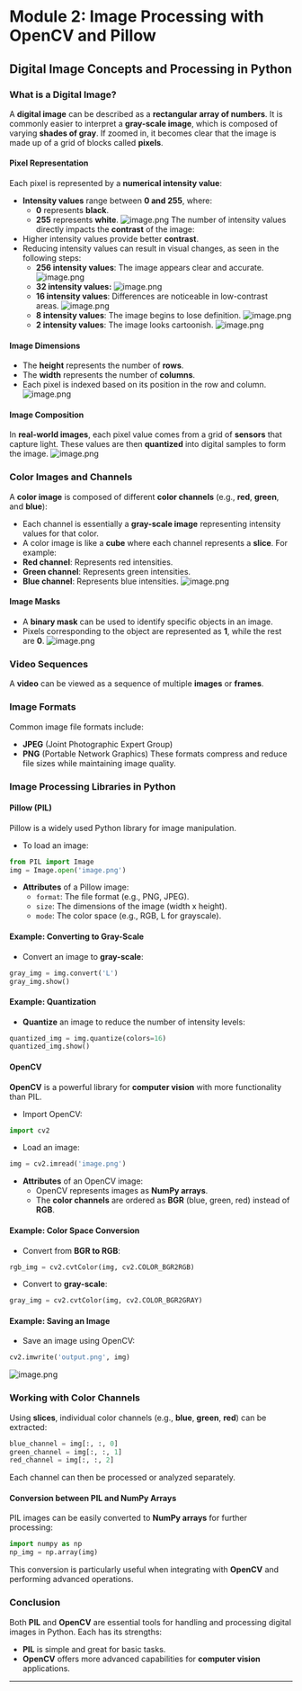 

# Module 2: Image Processing with OpenCV and Pillow
## Digital Image Concepts and Processing in Python
### What is a Digital Image?
A **digital image** can be described as a **rectangular array of numbers**. It is commonly easier to interpret a **gray-scale image**, which is composed of varying **shades of gray**. If zoomed in, it becomes clear that the image is made up of a grid of blocks called **pixels**.
#### Pixel Representation
Each pixel is represented by a **numerical intensity value**:
- **Intensity values** range between **0 and 255**, where:
	- **0** represents **black**.
	- **255** represents **white**.
![image.png](https://prod-files-secure.s3.us-west-2.amazonaws.com/03e82b26-cccb-4906-bb56-adabcbdc0655/fa1bb4aa-313a-44c2-a7b3-7fa4a8432b08/image.png?X-Amz-Algorithm=AWS4-HMAC-SHA256&X-Amz-Content-Sha256=UNSIGNED-PAYLOAD&X-Amz-Credential=ASIAZI2LB4663A4YAY54%2F20250203%2Fus-west-2%2Fs3%2Faws4_request&X-Amz-Date=20250203T071439Z&X-Amz-Expires=3600&X-Amz-Security-Token=IQoJb3JpZ2luX2VjEPf%2F%2F%2F%2F%2F%2F%2F%2F%2F%2FwEaCXVzLXdlc3QtMiJHMEUCIQDzrago2QRiNUb4UYFdk0is%2BfL2X5BW4lSpN9LBSzn5yQIgMqxjSooXh%2FcJLHn7EI65n85co58PgD9%2Fe0e68ivadsUq%2FwMIEBAAGgw2Mzc0MjMxODM4MDUiDJdULt2%2B9lqwnqIeVircAyvPRbeYJuUzQ9y8e21aoU7xh2KOpVSIaUmQ5whj6CaTmz6VUD6HIkwH%2FVSjoqaFLuTEewr80mGnLxolfBreVVkvbijKV6teEMDEvlI4Wi84B4nAGpqZ2Cc%2FCRvdzwMwm%2FOJJ3LwQ4mbfO18DpEiaRwKDH4gOtdG0o6OLvokFuFCQam5CKvb7ml7ksO91H8OEmscjEyEEk%2FAK%2FkoH6UkSJqwmWSuhTxauXUgJ4uLCFza6RJlJVMK5Y85AiYVZhGvSRDlTiK0ULKpndjIR5hIhhMT0hopwd40Ggm%2FZrd6Z03I1XKjPtLg7Nbc3WrKqJBajWEfqrTsHMcg0jb0wStUbjIoYEUS4I0vo3H%2F1u%2FIZdYcPYQS6LOcE8pEdKeG65Kmt%2BsBjFAJLTqXPAq4K%2FrsVrjjugld35lCBgh3AkODxtTmX066NiRwsdkvzXDFjM4Sd9ytUMnJOzyHuwM5Eltv4eogL3IuOm9OPjFobxRieZHbOOnegWQI%2BD%2BXs%2BPjjbhc0HyGqCtsp7vVVBQ0deHvwsz3jy1kvuKn0Vt1cFOI5smaAIsAQSy0DmraCV6vx1NV5UTBwbNTOBeJdm1VZrfETgiVuKqLymW6%2BUwEq8APQbfkkJ17k8NgWQSirr0RMI7Xgb0GOqUBQE%2BmirhCoybpzJKmKXsXAVRqiO%2BMBHTQ7wOJ5fvri8b77AliZZVqyMW1OajyHyNOG0EL5K0A8m3Ri5T7KUrCAGjUWnj3ONzlRQVHt246WvTdpdinedkUIyPIV9UIjnAp3UrWG6vgiU8aKHD2POPO4iIDhzI8nv6cpBprkSHVQaokaJMbpSb1%2BU3nJFQylbawhAixK%2FfSTWN1n3ckLj%2Fa7wnprIiL&X-Amz-Signature=fa581909435f4e7acbbfbf1655970c7b11fde6d97c7730267a3981808906fa45&X-Amz-SignedHeaders=host&x-id=GetObject)
The number of intensity values directly impacts the **contrast** of the image:
- Higher intensity values provide better **contrast**.
- Reducing intensity values can result in visual changes, as seen in the following steps:
	- **256 intensity values**: The image appears clear and accurate.
![image.png](https://prod-files-secure.s3.us-west-2.amazonaws.com/03e82b26-cccb-4906-bb56-adabcbdc0655/0de7dfb4-99dc-4b87-8932-5165b3c3b775/image.png?X-Amz-Algorithm=AWS4-HMAC-SHA256&X-Amz-Content-Sha256=UNSIGNED-PAYLOAD&X-Amz-Credential=ASIAZI2LB4662XRLNN2B%2F20250203%2Fus-west-2%2Fs3%2Faws4_request&X-Amz-Date=20250203T071440Z&X-Amz-Expires=3600&X-Amz-Security-Token=IQoJb3JpZ2luX2VjEPf%2F%2F%2F%2F%2F%2F%2F%2F%2F%2FwEaCXVzLXdlc3QtMiJHMEUCIDse%2B6%2BJpmEA1kjPv%2BVmvL1nHJm4MaE0m6dQh%2F2uy2ldAiEA%2B5vSksdXk0UNNmvLFk2%2BLUr%2FhiZ9R0K5bEHp8L5ihJwq%2FwMIEBAAGgw2Mzc0MjMxODM4MDUiDOzNC4ZMWlOiiq2thyrcAwaQP3gjAZoOOtj3fzHybxWm%2FdWeCOvCbdJdSD%2BpZM8kaZjSNdbhJDARYKrfHHlkuVNYKB3XXWpIdHgxK0jVgVQOl8f8bHI3clgqzxUV0uxpRAg6%2FpVMK3%2BV5gRc8EdPTzVbM8JO3o5ucCFEO7rwv%2BuDL7IwihOQhJqtwJGmmLX%2FFlbg9kU49CCExvE8omUEoKvLXLLBvTTUE06aixoC22j0sjPyN0Xn%2FHbSXHgxX0kjO9njgw2Ptil2PqO7wTEHTywA%2FrP0LB0%2FBJFRx9o9wFR8IGchbVqr6L50cs8KUwFOgqAFy3w6Saw2ocspBymEU8yg1EfGLXy1yJ10htUCftH1UMStcTgsU0B2CmtFe7KJhDJ7CuxYq5uAR5dMdAPoR4f8iHe7VF6TlDgqVh4QXuOV00Cw8c8oOJVFc8wjMyzHBWf1ThsQFnYRC1AY%2BBrB2g%2F54XfVGGcPCbj2%2FDMe%2BdU4yVNGuepeutwpXOrL8GghP1fM3VY1hc66qQUow3wAgd7sX3BFdBOUzQGL7BEOL06TRQAnuPxG%2B6pdOoaiu8T6Hg%2FAMiLJmEGicCbTs0gpZOZXJeNB%2FX1AcL%2BngwhXoa2XJ3WGGGLWC2wkRpmVhQ1fvrr%2F%2BUGSa1ikU%2B%2BWMIjWgb0GOqUBhCvsDQYp7xZ8d6iJwP%2BsdwcEvnS7TXMcTqTYyUkdGbpZfFCgNCz5Kqm8bAwHTuQK47IwMqHwOQxppzE06YXFRKqaPG9mAEVlI0HmEp%2B4oAyIIm%2Fbu%2FxoZnG99X004Swe%2FxrHIgLjJ4drupcElGcV0nXsjsYfBRhjVVVQ4psdf%2FPZ2VQ8BuGt%2Byuk%2FvitzA4bQN5VFd%2BEsN5uU34Nl8YkDLjQOyeM&X-Amz-Signature=1f6eb761baa2da63517de8be2236b43a1204d844ba09f8451b9e6cfab2833041&X-Amz-SignedHeaders=host&x-id=GetObject)
	- **32 intensity values:**
![image.png](https://prod-files-secure.s3.us-west-2.amazonaws.com/03e82b26-cccb-4906-bb56-adabcbdc0655/7eb81f08-b190-4c5a-ba2b-2a498a15b2c4/image.png?X-Amz-Algorithm=AWS4-HMAC-SHA256&X-Amz-Content-Sha256=UNSIGNED-PAYLOAD&X-Amz-Credential=ASIAZI2LB4662XRLNN2B%2F20250203%2Fus-west-2%2Fs3%2Faws4_request&X-Amz-Date=20250203T071440Z&X-Amz-Expires=3600&X-Amz-Security-Token=IQoJb3JpZ2luX2VjEPf%2F%2F%2F%2F%2F%2F%2F%2F%2F%2FwEaCXVzLXdlc3QtMiJHMEUCIDse%2B6%2BJpmEA1kjPv%2BVmvL1nHJm4MaE0m6dQh%2F2uy2ldAiEA%2B5vSksdXk0UNNmvLFk2%2BLUr%2FhiZ9R0K5bEHp8L5ihJwq%2FwMIEBAAGgw2Mzc0MjMxODM4MDUiDOzNC4ZMWlOiiq2thyrcAwaQP3gjAZoOOtj3fzHybxWm%2FdWeCOvCbdJdSD%2BpZM8kaZjSNdbhJDARYKrfHHlkuVNYKB3XXWpIdHgxK0jVgVQOl8f8bHI3clgqzxUV0uxpRAg6%2FpVMK3%2BV5gRc8EdPTzVbM8JO3o5ucCFEO7rwv%2BuDL7IwihOQhJqtwJGmmLX%2FFlbg9kU49CCExvE8omUEoKvLXLLBvTTUE06aixoC22j0sjPyN0Xn%2FHbSXHgxX0kjO9njgw2Ptil2PqO7wTEHTywA%2FrP0LB0%2FBJFRx9o9wFR8IGchbVqr6L50cs8KUwFOgqAFy3w6Saw2ocspBymEU8yg1EfGLXy1yJ10htUCftH1UMStcTgsU0B2CmtFe7KJhDJ7CuxYq5uAR5dMdAPoR4f8iHe7VF6TlDgqVh4QXuOV00Cw8c8oOJVFc8wjMyzHBWf1ThsQFnYRC1AY%2BBrB2g%2F54XfVGGcPCbj2%2FDMe%2BdU4yVNGuepeutwpXOrL8GghP1fM3VY1hc66qQUow3wAgd7sX3BFdBOUzQGL7BEOL06TRQAnuPxG%2B6pdOoaiu8T6Hg%2FAMiLJmEGicCbTs0gpZOZXJeNB%2FX1AcL%2BngwhXoa2XJ3WGGGLWC2wkRpmVhQ1fvrr%2F%2BUGSa1ikU%2B%2BWMIjWgb0GOqUBhCvsDQYp7xZ8d6iJwP%2BsdwcEvnS7TXMcTqTYyUkdGbpZfFCgNCz5Kqm8bAwHTuQK47IwMqHwOQxppzE06YXFRKqaPG9mAEVlI0HmEp%2B4oAyIIm%2Fbu%2FxoZnG99X004Swe%2FxrHIgLjJ4drupcElGcV0nXsjsYfBRhjVVVQ4psdf%2FPZ2VQ8BuGt%2Byuk%2FvitzA4bQN5VFd%2BEsN5uU34Nl8YkDLjQOyeM&X-Amz-Signature=a8615bd86f74943f0f968b366a6e446e9388101e8e344bf7ccd91acd2568d205&X-Amz-SignedHeaders=host&x-id=GetObject)
	- **16 intensity values**: Differences are noticeable in low-contrast areas.
![image.png](https://prod-files-secure.s3.us-west-2.amazonaws.com/03e82b26-cccb-4906-bb56-adabcbdc0655/6bf56d44-9a14-4b7b-98c2-1f00b8630f0c/image.png?X-Amz-Algorithm=AWS4-HMAC-SHA256&X-Amz-Content-Sha256=UNSIGNED-PAYLOAD&X-Amz-Credential=ASIAZI2LB4662XRLNN2B%2F20250203%2Fus-west-2%2Fs3%2Faws4_request&X-Amz-Date=20250203T071440Z&X-Amz-Expires=3600&X-Amz-Security-Token=IQoJb3JpZ2luX2VjEPf%2F%2F%2F%2F%2F%2F%2F%2F%2F%2FwEaCXVzLXdlc3QtMiJHMEUCIDse%2B6%2BJpmEA1kjPv%2BVmvL1nHJm4MaE0m6dQh%2F2uy2ldAiEA%2B5vSksdXk0UNNmvLFk2%2BLUr%2FhiZ9R0K5bEHp8L5ihJwq%2FwMIEBAAGgw2Mzc0MjMxODM4MDUiDOzNC4ZMWlOiiq2thyrcAwaQP3gjAZoOOtj3fzHybxWm%2FdWeCOvCbdJdSD%2BpZM8kaZjSNdbhJDARYKrfHHlkuVNYKB3XXWpIdHgxK0jVgVQOl8f8bHI3clgqzxUV0uxpRAg6%2FpVMK3%2BV5gRc8EdPTzVbM8JO3o5ucCFEO7rwv%2BuDL7IwihOQhJqtwJGmmLX%2FFlbg9kU49CCExvE8omUEoKvLXLLBvTTUE06aixoC22j0sjPyN0Xn%2FHbSXHgxX0kjO9njgw2Ptil2PqO7wTEHTywA%2FrP0LB0%2FBJFRx9o9wFR8IGchbVqr6L50cs8KUwFOgqAFy3w6Saw2ocspBymEU8yg1EfGLXy1yJ10htUCftH1UMStcTgsU0B2CmtFe7KJhDJ7CuxYq5uAR5dMdAPoR4f8iHe7VF6TlDgqVh4QXuOV00Cw8c8oOJVFc8wjMyzHBWf1ThsQFnYRC1AY%2BBrB2g%2F54XfVGGcPCbj2%2FDMe%2BdU4yVNGuepeutwpXOrL8GghP1fM3VY1hc66qQUow3wAgd7sX3BFdBOUzQGL7BEOL06TRQAnuPxG%2B6pdOoaiu8T6Hg%2FAMiLJmEGicCbTs0gpZOZXJeNB%2FX1AcL%2BngwhXoa2XJ3WGGGLWC2wkRpmVhQ1fvrr%2F%2BUGSa1ikU%2B%2BWMIjWgb0GOqUBhCvsDQYp7xZ8d6iJwP%2BsdwcEvnS7TXMcTqTYyUkdGbpZfFCgNCz5Kqm8bAwHTuQK47IwMqHwOQxppzE06YXFRKqaPG9mAEVlI0HmEp%2B4oAyIIm%2Fbu%2FxoZnG99X004Swe%2FxrHIgLjJ4drupcElGcV0nXsjsYfBRhjVVVQ4psdf%2FPZ2VQ8BuGt%2Byuk%2FvitzA4bQN5VFd%2BEsN5uU34Nl8YkDLjQOyeM&X-Amz-Signature=81e0c92a34a45e7f437ab076355bed57bac5ee3ec5255676ceedaac5036ce068&X-Amz-SignedHeaders=host&x-id=GetObject)
	- **8 intensity values**: The image begins to lose definition.
![image.png](https://prod-files-secure.s3.us-west-2.amazonaws.com/03e82b26-cccb-4906-bb56-adabcbdc0655/cca05878-ca1a-43e0-8bec-1d146756f9ae/image.png?X-Amz-Algorithm=AWS4-HMAC-SHA256&X-Amz-Content-Sha256=UNSIGNED-PAYLOAD&X-Amz-Credential=ASIAZI2LB4662XRLNN2B%2F20250203%2Fus-west-2%2Fs3%2Faws4_request&X-Amz-Date=20250203T071440Z&X-Amz-Expires=3600&X-Amz-Security-Token=IQoJb3JpZ2luX2VjEPf%2F%2F%2F%2F%2F%2F%2F%2F%2F%2FwEaCXVzLXdlc3QtMiJHMEUCIDse%2B6%2BJpmEA1kjPv%2BVmvL1nHJm4MaE0m6dQh%2F2uy2ldAiEA%2B5vSksdXk0UNNmvLFk2%2BLUr%2FhiZ9R0K5bEHp8L5ihJwq%2FwMIEBAAGgw2Mzc0MjMxODM4MDUiDOzNC4ZMWlOiiq2thyrcAwaQP3gjAZoOOtj3fzHybxWm%2FdWeCOvCbdJdSD%2BpZM8kaZjSNdbhJDARYKrfHHlkuVNYKB3XXWpIdHgxK0jVgVQOl8f8bHI3clgqzxUV0uxpRAg6%2FpVMK3%2BV5gRc8EdPTzVbM8JO3o5ucCFEO7rwv%2BuDL7IwihOQhJqtwJGmmLX%2FFlbg9kU49CCExvE8omUEoKvLXLLBvTTUE06aixoC22j0sjPyN0Xn%2FHbSXHgxX0kjO9njgw2Ptil2PqO7wTEHTywA%2FrP0LB0%2FBJFRx9o9wFR8IGchbVqr6L50cs8KUwFOgqAFy3w6Saw2ocspBymEU8yg1EfGLXy1yJ10htUCftH1UMStcTgsU0B2CmtFe7KJhDJ7CuxYq5uAR5dMdAPoR4f8iHe7VF6TlDgqVh4QXuOV00Cw8c8oOJVFc8wjMyzHBWf1ThsQFnYRC1AY%2BBrB2g%2F54XfVGGcPCbj2%2FDMe%2BdU4yVNGuepeutwpXOrL8GghP1fM3VY1hc66qQUow3wAgd7sX3BFdBOUzQGL7BEOL06TRQAnuPxG%2B6pdOoaiu8T6Hg%2FAMiLJmEGicCbTs0gpZOZXJeNB%2FX1AcL%2BngwhXoa2XJ3WGGGLWC2wkRpmVhQ1fvrr%2F%2BUGSa1ikU%2B%2BWMIjWgb0GOqUBhCvsDQYp7xZ8d6iJwP%2BsdwcEvnS7TXMcTqTYyUkdGbpZfFCgNCz5Kqm8bAwHTuQK47IwMqHwOQxppzE06YXFRKqaPG9mAEVlI0HmEp%2B4oAyIIm%2Fbu%2FxoZnG99X004Swe%2FxrHIgLjJ4drupcElGcV0nXsjsYfBRhjVVVQ4psdf%2FPZ2VQ8BuGt%2Byuk%2FvitzA4bQN5VFd%2BEsN5uU34Nl8YkDLjQOyeM&X-Amz-Signature=d575502ab76e335ff4c1027900b47e3d9a2ab3da4b4c73c4cf54f23e6839907b&X-Amz-SignedHeaders=host&x-id=GetObject)
	- **2 intensity values**: The image looks cartoonish.
![image.png](https://prod-files-secure.s3.us-west-2.amazonaws.com/03e82b26-cccb-4906-bb56-adabcbdc0655/12da64d7-6b97-44e0-bc2c-52b9c47ce212/image.png?X-Amz-Algorithm=AWS4-HMAC-SHA256&X-Amz-Content-Sha256=UNSIGNED-PAYLOAD&X-Amz-Credential=ASIAZI2LB4662XRLNN2B%2F20250203%2Fus-west-2%2Fs3%2Faws4_request&X-Amz-Date=20250203T071440Z&X-Amz-Expires=3600&X-Amz-Security-Token=IQoJb3JpZ2luX2VjEPf%2F%2F%2F%2F%2F%2F%2F%2F%2F%2FwEaCXVzLXdlc3QtMiJHMEUCIDse%2B6%2BJpmEA1kjPv%2BVmvL1nHJm4MaE0m6dQh%2F2uy2ldAiEA%2B5vSksdXk0UNNmvLFk2%2BLUr%2FhiZ9R0K5bEHp8L5ihJwq%2FwMIEBAAGgw2Mzc0MjMxODM4MDUiDOzNC4ZMWlOiiq2thyrcAwaQP3gjAZoOOtj3fzHybxWm%2FdWeCOvCbdJdSD%2BpZM8kaZjSNdbhJDARYKrfHHlkuVNYKB3XXWpIdHgxK0jVgVQOl8f8bHI3clgqzxUV0uxpRAg6%2FpVMK3%2BV5gRc8EdPTzVbM8JO3o5ucCFEO7rwv%2BuDL7IwihOQhJqtwJGmmLX%2FFlbg9kU49CCExvE8omUEoKvLXLLBvTTUE06aixoC22j0sjPyN0Xn%2FHbSXHgxX0kjO9njgw2Ptil2PqO7wTEHTywA%2FrP0LB0%2FBJFRx9o9wFR8IGchbVqr6L50cs8KUwFOgqAFy3w6Saw2ocspBymEU8yg1EfGLXy1yJ10htUCftH1UMStcTgsU0B2CmtFe7KJhDJ7CuxYq5uAR5dMdAPoR4f8iHe7VF6TlDgqVh4QXuOV00Cw8c8oOJVFc8wjMyzHBWf1ThsQFnYRC1AY%2BBrB2g%2F54XfVGGcPCbj2%2FDMe%2BdU4yVNGuepeutwpXOrL8GghP1fM3VY1hc66qQUow3wAgd7sX3BFdBOUzQGL7BEOL06TRQAnuPxG%2B6pdOoaiu8T6Hg%2FAMiLJmEGicCbTs0gpZOZXJeNB%2FX1AcL%2BngwhXoa2XJ3WGGGLWC2wkRpmVhQ1fvrr%2F%2BUGSa1ikU%2B%2BWMIjWgb0GOqUBhCvsDQYp7xZ8d6iJwP%2BsdwcEvnS7TXMcTqTYyUkdGbpZfFCgNCz5Kqm8bAwHTuQK47IwMqHwOQxppzE06YXFRKqaPG9mAEVlI0HmEp%2B4oAyIIm%2Fbu%2FxoZnG99X004Swe%2FxrHIgLjJ4drupcElGcV0nXsjsYfBRhjVVVQ4psdf%2FPZ2VQ8BuGt%2Byuk%2FvitzA4bQN5VFd%2BEsN5uU34Nl8YkDLjQOyeM&X-Amz-Signature=f85b6fe3cdf60b6fa00033499470a7f14ef2ed31991eda358c02d8333450c61b&X-Amz-SignedHeaders=host&x-id=GetObject)
#### Image Dimensions
- The **height** represents the number of **rows**.
- The **width** represents the number of **columns**.
- Each pixel is indexed based on its position in the row and column.
![image.png](https://prod-files-secure.s3.us-west-2.amazonaws.com/03e82b26-cccb-4906-bb56-adabcbdc0655/ff056335-e79e-4491-b508-30cd45b6c194/image.png?X-Amz-Algorithm=AWS4-HMAC-SHA256&X-Amz-Content-Sha256=UNSIGNED-PAYLOAD&X-Amz-Credential=ASIAZI2LB4663A4YAY54%2F20250203%2Fus-west-2%2Fs3%2Faws4_request&X-Amz-Date=20250203T071439Z&X-Amz-Expires=3600&X-Amz-Security-Token=IQoJb3JpZ2luX2VjEPf%2F%2F%2F%2F%2F%2F%2F%2F%2F%2FwEaCXVzLXdlc3QtMiJHMEUCIQDzrago2QRiNUb4UYFdk0is%2BfL2X5BW4lSpN9LBSzn5yQIgMqxjSooXh%2FcJLHn7EI65n85co58PgD9%2Fe0e68ivadsUq%2FwMIEBAAGgw2Mzc0MjMxODM4MDUiDJdULt2%2B9lqwnqIeVircAyvPRbeYJuUzQ9y8e21aoU7xh2KOpVSIaUmQ5whj6CaTmz6VUD6HIkwH%2FVSjoqaFLuTEewr80mGnLxolfBreVVkvbijKV6teEMDEvlI4Wi84B4nAGpqZ2Cc%2FCRvdzwMwm%2FOJJ3LwQ4mbfO18DpEiaRwKDH4gOtdG0o6OLvokFuFCQam5CKvb7ml7ksO91H8OEmscjEyEEk%2FAK%2FkoH6UkSJqwmWSuhTxauXUgJ4uLCFza6RJlJVMK5Y85AiYVZhGvSRDlTiK0ULKpndjIR5hIhhMT0hopwd40Ggm%2FZrd6Z03I1XKjPtLg7Nbc3WrKqJBajWEfqrTsHMcg0jb0wStUbjIoYEUS4I0vo3H%2F1u%2FIZdYcPYQS6LOcE8pEdKeG65Kmt%2BsBjFAJLTqXPAq4K%2FrsVrjjugld35lCBgh3AkODxtTmX066NiRwsdkvzXDFjM4Sd9ytUMnJOzyHuwM5Eltv4eogL3IuOm9OPjFobxRieZHbOOnegWQI%2BD%2BXs%2BPjjbhc0HyGqCtsp7vVVBQ0deHvwsz3jy1kvuKn0Vt1cFOI5smaAIsAQSy0DmraCV6vx1NV5UTBwbNTOBeJdm1VZrfETgiVuKqLymW6%2BUwEq8APQbfkkJ17k8NgWQSirr0RMI7Xgb0GOqUBQE%2BmirhCoybpzJKmKXsXAVRqiO%2BMBHTQ7wOJ5fvri8b77AliZZVqyMW1OajyHyNOG0EL5K0A8m3Ri5T7KUrCAGjUWnj3ONzlRQVHt246WvTdpdinedkUIyPIV9UIjnAp3UrWG6vgiU8aKHD2POPO4iIDhzI8nv6cpBprkSHVQaokaJMbpSb1%2BU3nJFQylbawhAixK%2FfSTWN1n3ckLj%2Fa7wnprIiL&X-Amz-Signature=bfaa4188d10eeb2913246437dbfc576d994fb06e6d7d541b9e6ee0e4a26503a6&X-Amz-SignedHeaders=host&x-id=GetObject)
#### Image Composition
In **real-world images**, each pixel value comes from a grid of **sensors** that capture light. These values are then **quantized** into digital samples to form the image.
![image.png](https://prod-files-secure.s3.us-west-2.amazonaws.com/03e82b26-cccb-4906-bb56-adabcbdc0655/0c721ea0-409b-4d32-b630-a00d6f170d18/image.png?X-Amz-Algorithm=AWS4-HMAC-SHA256&X-Amz-Content-Sha256=UNSIGNED-PAYLOAD&X-Amz-Credential=ASIAZI2LB4663A4YAY54%2F20250203%2Fus-west-2%2Fs3%2Faws4_request&X-Amz-Date=20250203T071439Z&X-Amz-Expires=3600&X-Amz-Security-Token=IQoJb3JpZ2luX2VjEPf%2F%2F%2F%2F%2F%2F%2F%2F%2F%2FwEaCXVzLXdlc3QtMiJHMEUCIQDzrago2QRiNUb4UYFdk0is%2BfL2X5BW4lSpN9LBSzn5yQIgMqxjSooXh%2FcJLHn7EI65n85co58PgD9%2Fe0e68ivadsUq%2FwMIEBAAGgw2Mzc0MjMxODM4MDUiDJdULt2%2B9lqwnqIeVircAyvPRbeYJuUzQ9y8e21aoU7xh2KOpVSIaUmQ5whj6CaTmz6VUD6HIkwH%2FVSjoqaFLuTEewr80mGnLxolfBreVVkvbijKV6teEMDEvlI4Wi84B4nAGpqZ2Cc%2FCRvdzwMwm%2FOJJ3LwQ4mbfO18DpEiaRwKDH4gOtdG0o6OLvokFuFCQam5CKvb7ml7ksO91H8OEmscjEyEEk%2FAK%2FkoH6UkSJqwmWSuhTxauXUgJ4uLCFza6RJlJVMK5Y85AiYVZhGvSRDlTiK0ULKpndjIR5hIhhMT0hopwd40Ggm%2FZrd6Z03I1XKjPtLg7Nbc3WrKqJBajWEfqrTsHMcg0jb0wStUbjIoYEUS4I0vo3H%2F1u%2FIZdYcPYQS6LOcE8pEdKeG65Kmt%2BsBjFAJLTqXPAq4K%2FrsVrjjugld35lCBgh3AkODxtTmX066NiRwsdkvzXDFjM4Sd9ytUMnJOzyHuwM5Eltv4eogL3IuOm9OPjFobxRieZHbOOnegWQI%2BD%2BXs%2BPjjbhc0HyGqCtsp7vVVBQ0deHvwsz3jy1kvuKn0Vt1cFOI5smaAIsAQSy0DmraCV6vx1NV5UTBwbNTOBeJdm1VZrfETgiVuKqLymW6%2BUwEq8APQbfkkJ17k8NgWQSirr0RMI7Xgb0GOqUBQE%2BmirhCoybpzJKmKXsXAVRqiO%2BMBHTQ7wOJ5fvri8b77AliZZVqyMW1OajyHyNOG0EL5K0A8m3Ri5T7KUrCAGjUWnj3ONzlRQVHt246WvTdpdinedkUIyPIV9UIjnAp3UrWG6vgiU8aKHD2POPO4iIDhzI8nv6cpBprkSHVQaokaJMbpSb1%2BU3nJFQylbawhAixK%2FfSTWN1n3ckLj%2Fa7wnprIiL&X-Amz-Signature=d242bd331236c958413652576aa8038da0bfe206baac61e5ad177059b809361c&X-Amz-SignedHeaders=host&x-id=GetObject)
### Color Images and Channels
A **color image** is composed of different **color channels** (e.g., **red**, **green**, and **blue**):
- Each channel is essentially a **gray-scale image** representing intensity values for that color.
- A color image is like a **cube** where each channel represents a **slice**.
For example:
- **Red channel**: Represents red intensities.
- **Green channel**: Represents green intensities.
- **Blue channel**: Represents blue intensities.
![image.png](https://prod-files-secure.s3.us-west-2.amazonaws.com/03e82b26-cccb-4906-bb56-adabcbdc0655/c0cc17c9-842f-413f-82e8-f3f44278cf74/image.png?X-Amz-Algorithm=AWS4-HMAC-SHA256&X-Amz-Content-Sha256=UNSIGNED-PAYLOAD&X-Amz-Credential=ASIAZI2LB4663A4YAY54%2F20250203%2Fus-west-2%2Fs3%2Faws4_request&X-Amz-Date=20250203T071439Z&X-Amz-Expires=3600&X-Amz-Security-Token=IQoJb3JpZ2luX2VjEPf%2F%2F%2F%2F%2F%2F%2F%2F%2F%2FwEaCXVzLXdlc3QtMiJHMEUCIQDzrago2QRiNUb4UYFdk0is%2BfL2X5BW4lSpN9LBSzn5yQIgMqxjSooXh%2FcJLHn7EI65n85co58PgD9%2Fe0e68ivadsUq%2FwMIEBAAGgw2Mzc0MjMxODM4MDUiDJdULt2%2B9lqwnqIeVircAyvPRbeYJuUzQ9y8e21aoU7xh2KOpVSIaUmQ5whj6CaTmz6VUD6HIkwH%2FVSjoqaFLuTEewr80mGnLxolfBreVVkvbijKV6teEMDEvlI4Wi84B4nAGpqZ2Cc%2FCRvdzwMwm%2FOJJ3LwQ4mbfO18DpEiaRwKDH4gOtdG0o6OLvokFuFCQam5CKvb7ml7ksO91H8OEmscjEyEEk%2FAK%2FkoH6UkSJqwmWSuhTxauXUgJ4uLCFza6RJlJVMK5Y85AiYVZhGvSRDlTiK0ULKpndjIR5hIhhMT0hopwd40Ggm%2FZrd6Z03I1XKjPtLg7Nbc3WrKqJBajWEfqrTsHMcg0jb0wStUbjIoYEUS4I0vo3H%2F1u%2FIZdYcPYQS6LOcE8pEdKeG65Kmt%2BsBjFAJLTqXPAq4K%2FrsVrjjugld35lCBgh3AkODxtTmX066NiRwsdkvzXDFjM4Sd9ytUMnJOzyHuwM5Eltv4eogL3IuOm9OPjFobxRieZHbOOnegWQI%2BD%2BXs%2BPjjbhc0HyGqCtsp7vVVBQ0deHvwsz3jy1kvuKn0Vt1cFOI5smaAIsAQSy0DmraCV6vx1NV5UTBwbNTOBeJdm1VZrfETgiVuKqLymW6%2BUwEq8APQbfkkJ17k8NgWQSirr0RMI7Xgb0GOqUBQE%2BmirhCoybpzJKmKXsXAVRqiO%2BMBHTQ7wOJ5fvri8b77AliZZVqyMW1OajyHyNOG0EL5K0A8m3Ri5T7KUrCAGjUWnj3ONzlRQVHt246WvTdpdinedkUIyPIV9UIjnAp3UrWG6vgiU8aKHD2POPO4iIDhzI8nv6cpBprkSHVQaokaJMbpSb1%2BU3nJFQylbawhAixK%2FfSTWN1n3ckLj%2Fa7wnprIiL&X-Amz-Signature=b30237efc7a00a0e7c6ab4ec3fb4b3a9bbf28aa51fea962126e477eb1b5f3044&X-Amz-SignedHeaders=host&x-id=GetObject)
#### Image Masks
- A **binary mask** can be used to identify specific objects in an image.
- Pixels corresponding to the object are represented as **1**, while the rest are **0**.
![image.png](https://prod-files-secure.s3.us-west-2.amazonaws.com/03e82b26-cccb-4906-bb56-adabcbdc0655/667eab4d-d19d-4618-81d0-663b6beb002c/image.png?X-Amz-Algorithm=AWS4-HMAC-SHA256&X-Amz-Content-Sha256=UNSIGNED-PAYLOAD&X-Amz-Credential=ASIAZI2LB4663A4YAY54%2F20250203%2Fus-west-2%2Fs3%2Faws4_request&X-Amz-Date=20250203T071439Z&X-Amz-Expires=3600&X-Amz-Security-Token=IQoJb3JpZ2luX2VjEPf%2F%2F%2F%2F%2F%2F%2F%2F%2F%2FwEaCXVzLXdlc3QtMiJHMEUCIQDzrago2QRiNUb4UYFdk0is%2BfL2X5BW4lSpN9LBSzn5yQIgMqxjSooXh%2FcJLHn7EI65n85co58PgD9%2Fe0e68ivadsUq%2FwMIEBAAGgw2Mzc0MjMxODM4MDUiDJdULt2%2B9lqwnqIeVircAyvPRbeYJuUzQ9y8e21aoU7xh2KOpVSIaUmQ5whj6CaTmz6VUD6HIkwH%2FVSjoqaFLuTEewr80mGnLxolfBreVVkvbijKV6teEMDEvlI4Wi84B4nAGpqZ2Cc%2FCRvdzwMwm%2FOJJ3LwQ4mbfO18DpEiaRwKDH4gOtdG0o6OLvokFuFCQam5CKvb7ml7ksO91H8OEmscjEyEEk%2FAK%2FkoH6UkSJqwmWSuhTxauXUgJ4uLCFza6RJlJVMK5Y85AiYVZhGvSRDlTiK0ULKpndjIR5hIhhMT0hopwd40Ggm%2FZrd6Z03I1XKjPtLg7Nbc3WrKqJBajWEfqrTsHMcg0jb0wStUbjIoYEUS4I0vo3H%2F1u%2FIZdYcPYQS6LOcE8pEdKeG65Kmt%2BsBjFAJLTqXPAq4K%2FrsVrjjugld35lCBgh3AkODxtTmX066NiRwsdkvzXDFjM4Sd9ytUMnJOzyHuwM5Eltv4eogL3IuOm9OPjFobxRieZHbOOnegWQI%2BD%2BXs%2BPjjbhc0HyGqCtsp7vVVBQ0deHvwsz3jy1kvuKn0Vt1cFOI5smaAIsAQSy0DmraCV6vx1NV5UTBwbNTOBeJdm1VZrfETgiVuKqLymW6%2BUwEq8APQbfkkJ17k8NgWQSirr0RMI7Xgb0GOqUBQE%2BmirhCoybpzJKmKXsXAVRqiO%2BMBHTQ7wOJ5fvri8b77AliZZVqyMW1OajyHyNOG0EL5K0A8m3Ri5T7KUrCAGjUWnj3ONzlRQVHt246WvTdpdinedkUIyPIV9UIjnAp3UrWG6vgiU8aKHD2POPO4iIDhzI8nv6cpBprkSHVQaokaJMbpSb1%2BU3nJFQylbawhAixK%2FfSTWN1n3ckLj%2Fa7wnprIiL&X-Amz-Signature=0cc7046a04a243423fa89b14184eb82fdb0c29a791ef327062ec333c54ead4fd&X-Amz-SignedHeaders=host&x-id=GetObject)
### Video Sequences
A **video** can be viewed as a sequence of multiple **images** or **frames**.
### Image Formats
Common image file formats include:
- **JPEG** (Joint Photographic Expert Group)
- **PNG** (Portable Network Graphics)
These formats compress and reduce file sizes while maintaining image quality.
### Image Processing Libraries in Python
#### Pillow (PIL)
Pillow is a widely used Python library for image manipulation.
- To load an image:
```python
from PIL import Image
img = Image.open('image.png')
```
- **Attributes** of a Pillow image:
	- `format`: The file format (e.g., PNG, JPEG).
	- `size`: The dimensions of the image (width x height).
	- `mode`: The color space (e.g., RGB, L for grayscale).
#### Example: Converting to Gray-Scale
- Convert an image to **gray-scale**:
```python
gray_img = img.convert('L')
gray_img.show()
```
#### Example: Quantization
- **Quantize** an image to reduce the number of intensity levels:
```python
quantized_img = img.quantize(colors=16)
quantized_img.show()
```
#### OpenCV
**OpenCV** is a powerful library for **computer vision** with more functionality than PIL.
- Import OpenCV:
```python
import cv2
```
- Load an image:
```python
img = cv2.imread('image.png')
```
- **Attributes** of an OpenCV image:
	- OpenCV represents images as **NumPy arrays**.
	- The **color channels** are ordered as **BGR** (blue, green, red) instead of **RGB**.
#### Example: Color Space Conversion
- Convert from **BGR to RGB**:
```python
rgb_img = cv2.cvtColor(img, cv2.COLOR_BGR2RGB)
```
- Convert to **gray-scale**:
```python
gray_img = cv2.cvtColor(img, cv2.COLOR_BGR2GRAY)
```
#### Example: Saving an Image
- Save an image using OpenCV:
```python
cv2.imwrite('output.png', img)
```
![image.png](https://prod-files-secure.s3.us-west-2.amazonaws.com/03e82b26-cccb-4906-bb56-adabcbdc0655/25fcc977-54ea-484c-997e-9b6bd016f347/image.png?X-Amz-Algorithm=AWS4-HMAC-SHA256&X-Amz-Content-Sha256=UNSIGNED-PAYLOAD&X-Amz-Credential=ASIAZI2LB4663A4YAY54%2F20250203%2Fus-west-2%2Fs3%2Faws4_request&X-Amz-Date=20250203T071439Z&X-Amz-Expires=3600&X-Amz-Security-Token=IQoJb3JpZ2luX2VjEPf%2F%2F%2F%2F%2F%2F%2F%2F%2F%2FwEaCXVzLXdlc3QtMiJHMEUCIQDzrago2QRiNUb4UYFdk0is%2BfL2X5BW4lSpN9LBSzn5yQIgMqxjSooXh%2FcJLHn7EI65n85co58PgD9%2Fe0e68ivadsUq%2FwMIEBAAGgw2Mzc0MjMxODM4MDUiDJdULt2%2B9lqwnqIeVircAyvPRbeYJuUzQ9y8e21aoU7xh2KOpVSIaUmQ5whj6CaTmz6VUD6HIkwH%2FVSjoqaFLuTEewr80mGnLxolfBreVVkvbijKV6teEMDEvlI4Wi84B4nAGpqZ2Cc%2FCRvdzwMwm%2FOJJ3LwQ4mbfO18DpEiaRwKDH4gOtdG0o6OLvokFuFCQam5CKvb7ml7ksO91H8OEmscjEyEEk%2FAK%2FkoH6UkSJqwmWSuhTxauXUgJ4uLCFza6RJlJVMK5Y85AiYVZhGvSRDlTiK0ULKpndjIR5hIhhMT0hopwd40Ggm%2FZrd6Z03I1XKjPtLg7Nbc3WrKqJBajWEfqrTsHMcg0jb0wStUbjIoYEUS4I0vo3H%2F1u%2FIZdYcPYQS6LOcE8pEdKeG65Kmt%2BsBjFAJLTqXPAq4K%2FrsVrjjugld35lCBgh3AkODxtTmX066NiRwsdkvzXDFjM4Sd9ytUMnJOzyHuwM5Eltv4eogL3IuOm9OPjFobxRieZHbOOnegWQI%2BD%2BXs%2BPjjbhc0HyGqCtsp7vVVBQ0deHvwsz3jy1kvuKn0Vt1cFOI5smaAIsAQSy0DmraCV6vx1NV5UTBwbNTOBeJdm1VZrfETgiVuKqLymW6%2BUwEq8APQbfkkJ17k8NgWQSirr0RMI7Xgb0GOqUBQE%2BmirhCoybpzJKmKXsXAVRqiO%2BMBHTQ7wOJ5fvri8b77AliZZVqyMW1OajyHyNOG0EL5K0A8m3Ri5T7KUrCAGjUWnj3ONzlRQVHt246WvTdpdinedkUIyPIV9UIjnAp3UrWG6vgiU8aKHD2POPO4iIDhzI8nv6cpBprkSHVQaokaJMbpSb1%2BU3nJFQylbawhAixK%2FfSTWN1n3ckLj%2Fa7wnprIiL&X-Amz-Signature=9c71ac8e0456662b1cfb907559894b07659e915071e1dd1b3645e94b1b6544ea&X-Amz-SignedHeaders=host&x-id=GetObject)
### Working with Color Channels
Using **slices**, individual color channels (e.g., **blue**, **green**, **red**) can be extracted:
```python
blue_channel = img[:, :, 0]
green_channel = img[:, :, 1]
red_channel = img[:, :, 2]
```
Each channel can then be processed or analyzed separately.
#### Conversion between PIL and NumPy Arrays
PIL images can be easily converted to **NumPy arrays** for further processing:
```python
import numpy as np
np_img = np.array(img)
```
This conversion is particularly useful when integrating with **OpenCV** and performing advanced operations.
### Conclusion
Both **PIL** and **OpenCV** are essential tools for handling and processing digital images in Python. Each has its strengths:
- **PIL** is simple and great for basic tasks.
- **OpenCV** offers more advanced capabilities for **computer vision** applications.
___


